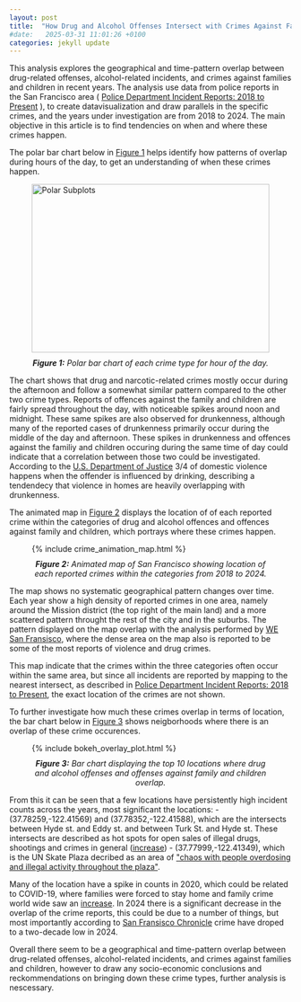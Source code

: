 ```yaml
---
layout: post
title:  "How Drug and Alcohol Offenses Intersect with Crimes Against Families and Children"
#date:   2025-03-31 11:01:26 +0100
categories: jekyll update
---
```



<p>
This analysis explores the geographical and time-pattern overlap between drug-related offenses, alcohol-related incidents, and crimes against families and children in recent years. The analysis use data from police reports in the San Francisco area ( <a href="https://data.sfgov.org/Public-Safety/Police-Department-Incident-Reports-2018-to-Present/wg3w-h783/about_data">Police Department Incident Reports: 2018 to Present</a> ), to create datavisualization and draw parallels in the specific crimes, and the years under investigation are from 2018 to 2024. The main objective in this article is to find tendencies on when and where these crimes happen.
</p>


The polar bar chart below in <a href="#fig1">Figure 1</a> helps identify how patterns of overlap during hours of the day, to get an understanding of when these crimes happen.

<figure>
  <img src="/SocialData_assignment2/plots/polar_subplots.png" width="100%" height="300" alt="Polar Subplots" style="border:none;">
  <figcaption style="text-align: center; font-style: italic; margin-top: 10px;"><strong>Figure 1:</strong>
Polar bar chart of each crime type for hour of the day.
  </figcaption>
</figure>

<p>
The chart shows that drug and narcotic-related crimes mostly occur during the afternoon and follow a somewhat similar pattern compared to the other two crime types. Reports of offences against the family and children are fairly spread throughout the day, with noticeable spikes around noon and midnight. These same spikes are also observed for drunkenness, although many of the reported cases of drunkenness primarily occur during the middle of the day and afternoon. These spikes in drunkenness and offences against the familiy and children occuring during the same time of day could indicate that a correlation between those two could be investigated.  According to the <a href="https://bjs.ojp.gov/content/pub/pdf/ac.pdf">U.S. Department of Justice</a> 3/4 of domestic violence happens when the offender is influenced by drinking, describing a tendendecy that violence in homes are heavily overlapping with drunkenness. 
</p>


The animated map in <a href="#fig2">Figure 2</a> displays the location of of each reported crime within the categories of drug and alcohol offences and offences against family and children, which portrays where these crimes happen.

<figure id="fig2">
  {% include crime_animation_map.html %}
  <figcaption style="text-align: center; font-style: italic; margin-top: 10px;">
   <strong>Figure 2:</strong> Animated map of San Francisco showing location of each reported crimes within the categories from 2018 to 2024.
  </figcaption>
</figure>

<p>
 The map shows no systematic geographical pattern changes over time. Each year show a high density of reported crimes in one area, namely around the Mission district (the top right of the main land) and a more scattered pattern throught the rest of the city and in the suburbs. The pattern displayed on the map overlap with the analysis performed by <a href="https://www.wesanfrancisco.org/data/2023-neighborhood-crime">WE San Fransisco</a>, where the dense area on the map also is reported to be some of the most reports of violence and drug crimes. 
</p>

<p>
This map indicate that the crimes within the three categories often occur within the same area, but since all incidents are reported by mapping to the nearest intersect, as described in <a href="https://data.sfgov.org/Public-Safety/Police-Department-Incident-Reports-2018-to-Present/wg3w-h783/about_data">Police Department Incident Reports: 2018 to Present</a>, the exact location of the crimes are not shown. 
</p>

<p>
To further investigate how much these crimes overlap in terms of location, the bar chart below in <a href="#fig3">Figure 3</a> shows neigborhoods where there is an overlap of these crime occurences.
<p>

<figure id="fig3">
  {% include bokeh_overlay_plot.html %}
  <figcaption style="text-align: center; font-style: italic; margin-top: 10px;">
    <strong>Figure 3:</strong> Bar chart displaying the top 10 locations where drug and alcohol offenses and offenses against family and children overlap.
  </figcaption>
</figure>

<p>
From this it can be seen that a few locations have persistently high incident counts across the years, most significant the locations: 
- (37.78259,-122.41569) and (37.78352,-122.41588), which are the intersects between Hyde st. and Eddy st. and between Turk St. and Hyde st. These  intersects are described as hot spots for open sales of illegal drugs, shootings and crimes in general (<a href="https://beyondchron.org/san-francisco-must-stop-drugs-and-violence-at-turk-and-hyde/">increase</a>)
- (37.77999,-122.41349), which is the UN Skate Plaza decribed as an area of  <a href="https://abc7news.com/sf-un-plaza-skate-park-drugs-homeless/14373671/">"chaos with people overdosing and illegal activity throughout the plaza"</a>. 
</p>

<p>
Many of the location have a spike in counts in 2020, which could be related to COVID-19, where families were forced to stay home and family crime world wide saw an <a href="https://www.sciencedirect.com/science/article/pii/S2665910720300384">increase</a>. In 2024 there is a significant decrease in the overlap of the crime reports, this could be due to a number of things, but most importantly according to <a href="https://www.sfchronicle.com/crime/article/san-francisco-2024-data-20020378.php">San Fransisco Chronicle</a> crime have droped to a two-decade low in 2024.
</p>

<p>
Overall there seem to be a geographical and time-pattern overlap between drug-related offenses, alcohol-related incidents, and crimes against families and children, however to draw any socio-economic conclusions and reckommendations on bringing down these crime types, further analysis is nescessary. 
</p>
